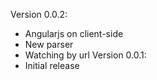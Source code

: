 Version 0.0.2:
 * Angularjs on client-side
 * New parser
 * Watching by url
Version 0.0.1:
 * Initial release
